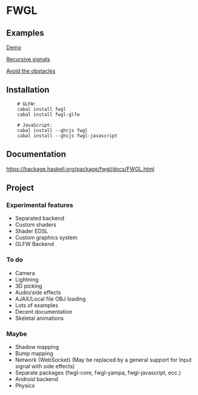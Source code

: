 FWGL
====

Examples
--------

[Demo](http://ziocrocifisso.github.io/FWGL/demo)

[Recursive signals](http://ziocrocifisso.github.io/FWGL/recur)

[Avoid the obstacles](http://ziocrocifisso.github.io/FWGL/avoid)

Installation
------------

        # GLFW:
        cabal install fwgl
        cabal install fwgl-glfw

        # JavaScript:
        cabal install --ghcjs fwgl
        cabal install --ghcjs fwgl-javascript

Documentation
-------------

https://hackage.haskell.org/package/fwgl/docs/FWGL.html

Project
--------

### Experimental features

  * Separated backend
  * Custom shaders
  * Shader EDSL
  * Custom graphics system
  * GLFW Backend

### To do

  * Camera
  * Lightning
  * 3D picking
  * Audio/side effects
  * AJAX/Local file OBJ loading
  * Lots of examples
  * Decent documentation
  * Skeletal animations

### Maybe

  * Shadow mapping
  * Bump mapping
  * Network (WebSocket) (May be replaced by a general support for Input signal with side effects)
  * Separate packages (fwgl-core, fwgl-yampa, fwgl-javascript, ecc.)
  * Android backend
  * Physics
